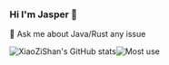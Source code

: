 ### Hi I'm Jasper 👋

<!--
**XiaoZiShan/XiaoZiShan** is a ✨ _special_ ✨ repository because its `README.md` (this file) appears on your GitHub profile.

Here are some ideas to get you started:

- 🔭 I’m currently working on ...
- 🌱 I’m currently learning ...
- 👯 I’m looking to collaborate on ...
- 🤔 I’m looking for help with ...
- 💬 Ask me about ...
- 📫 How to reach me: ...
- 😄 Pronouns: ...
- ⚡ Fun fact: ...
-->

💬 Ask me about Java/Rust any issue

![XiaoZiShan's GitHub stats](https://github-readme-stats.vercel.app/api?username=XiaoZiShan&hide_border=true&show_icons=true&include_all_commits=true&count_private=true&theme=buefy)![Most use](https://github-readme-stats.vercel.app/api/top-langs/?username=XiaoZiShan&layout=compact)

